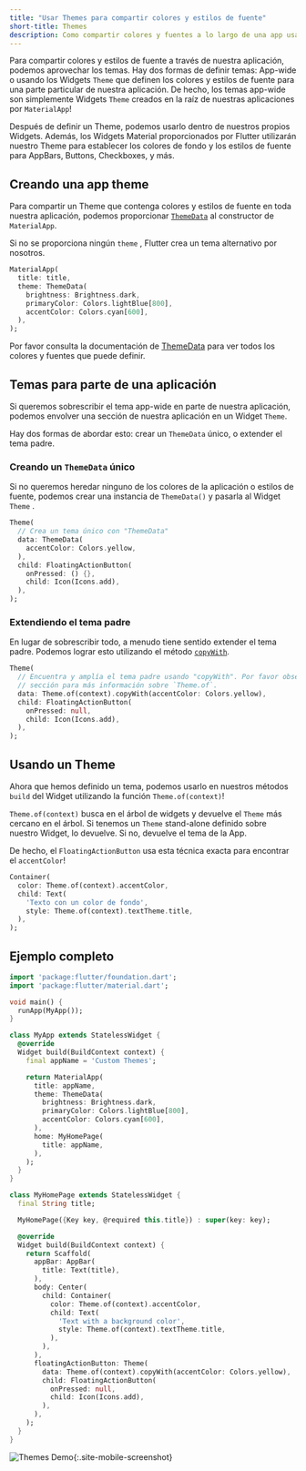 ```yaml
---
title: "Usar Themes para compartir colores y estilos de fuente"
short-title: Themes
description: Como compartir colores y fuentes a lo largo de una app usando Themes.
---
```


Para compartir colores y estilos de fuente a través de nuestra aplicación, podemos 
aprovechar los temas. Hay dos formas de definir temas: App-wide o usando 
los Widgets `Theme` que definen los colores y estilos de fuente para una parte 
particular de nuestra aplicación. De hecho, los temas app-wide son simplemente 
Widgets `Theme` creados en la raíz de nuestras aplicaciones por `MaterialApp`! 

Después de definir un Theme, podemos usarlo dentro de nuestros propios Widgets. Además, los 
Widgets Material proporcionados por Flutter utilizarán nuestro Theme para establecer los 
colores de fondo y los estilos de fuente para AppBars, Buttons, Checkboxes, y más.    

## Creando una app theme

Para compartir un Theme que contenga colores y estilos de fuente en toda nuestra 
aplicación, podemos proporcionar 
[`ThemeData`](https://docs.flutter.io/flutter/material/ThemeData-class.html)
al constructor de `MaterialApp`.

Si no se proporciona ningún `theme` , Flutter crea un tema alternativo por nosotros.

<!-- skip -->
```dart
MaterialApp(
  title: title,
  theme: ThemeData(
    brightness: Brightness.dark,
    primaryColor: Colors.lightBlue[800],
    accentColor: Colors.cyan[600],
  ),
);
```

Por favor consulta la documentación de [ThemeData](https://docs.flutter.io/flutter/material/ThemeData-class.html)
para ver todos los colores y fuentes que puede definir.

## Temas para parte de una aplicación

Si queremos sobrescribir el tema app-wide en parte de nuestra aplicación, podemos 
envolver una sección de nuestra aplicación en un Widget `Theme`.

Hay dos formas de abordar esto: crear un `ThemeData` único, o 
extender el tema padre.

### Creando un `ThemeData` único

Si no queremos heredar ninguno de los colores de la aplicación o estilos de fuente, podemos crear una instancia de 
 `ThemeData()` y pasarla al Widget `Theme` .

<!-- skip -->
```dart
Theme(
  // Crea un tema único con "ThemeData"
  data: ThemeData(
    accentColor: Colors.yellow,
  ),
  child: FloatingActionButton(
    onPressed: () {},
    child: Icon(Icons.add),
  ),
);
```

### Extendiendo el tema padre

En lugar de sobrescribir todo, a menudo tiene sentido extender el tema 
padre. Podemos lograr esto utilizando el 
método 
[`copyWith`](https://docs.flutter.io/flutter/material/ThemeData/copyWith.html).

<!-- skip -->
```dart
Theme(
  // Encuentra y amplía el tema padre usando "copyWith". Por favor observa la siguiente 
  // sección para más información sobre `Theme.of`.
  data: Theme.of(context).copyWith(accentColor: Colors.yellow),
  child: FloatingActionButton(
    onPressed: null,
    child: Icon(Icons.add),
  ),
);
```

## Usando un Theme

Ahora que hemos definido un tema, podemos usarlo en nuestros métodos `build` del Widget 
utilizando la función `Theme.of(context)`!

`Theme.of(context)` busca en el árbol de widgets y devuelve el `Theme` 
más cercano en el árbol. Si tenemos un `Theme` stand-alone definido sobre nuestro Widget, 
lo devuelve. Si no, devuelve el tema de la App.

De hecho, el `FloatingActionButton` usa esta técnica exacta para encontrar el 
`accentColor`!
 
<!-- skip -->
```dart
Container(
  color: Theme.of(context).accentColor,
  child: Text(
    'Texto con un color de fondo',
    style: Theme.of(context).textTheme.title,
  ),
);
```   

## Ejemplo completo

```dart
import 'package:flutter/foundation.dart';
import 'package:flutter/material.dart';

void main() {
  runApp(MyApp());
}

class MyApp extends StatelessWidget {
  @override
  Widget build(BuildContext context) {
    final appName = 'Custom Themes';

    return MaterialApp(
      title: appName,
      theme: ThemeData(
        brightness: Brightness.dark,
        primaryColor: Colors.lightBlue[800],
        accentColor: Colors.cyan[600],
      ),
      home: MyHomePage(
        title: appName,
      ),
    );
  }
}

class MyHomePage extends StatelessWidget {
  final String title;

  MyHomePage({Key key, @required this.title}) : super(key: key);

  @override
  Widget build(BuildContext context) {
    return Scaffold(
      appBar: AppBar(
        title: Text(title),
      ),
      body: Center(
        child: Container(
          color: Theme.of(context).accentColor,
          child: Text(
            'Text with a background color',
            style: Theme.of(context).textTheme.title,
          ),
        ),
      ),
      floatingActionButton: Theme(
        data: Theme.of(context).copyWith(accentColor: Colors.yellow),
        child: FloatingActionButton(
          onPressed: null,
          child: Icon(Icons.add),
        ),
      ),
    );
  }
}
```

![Themes Demo](/images/cookbook/themes.png){:.site-mobile-screenshot}